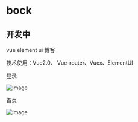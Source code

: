 # bock
## 开发中

vue element ui 博客


技术使用：Vue2.0、 Vue-router、Vuex、ElementUI

登录

![image](https://user-images.githubusercontent.com/75329139/167124660-9d7cb729-566f-4dea-ba25-7a3cdf65651a.png)

首页

![image](https://user-images.githubusercontent.com/75329139/167124714-cecc4e32-d2f6-4969-82b6-3a7190a86475.png)
